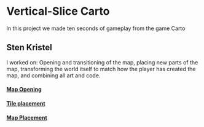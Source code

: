 # Vertical-Slice Carto

In this project we made ten seconds of gameplay from the game Carto

## Sten Kristel
I worked on: Opening and transitioning of the map, placing new parts of the map, transforming the world itself to match how the player has created the map, and combining all art and code.
#### [Map Opening](https://github.com/stenkristel/Vertical-Slice-Carto/blob/main/Carto%20-%20Vertical%20slice/Assets/Scripts/OpenMap.cs)
#### [Tile placement](https://github.com/stenkristel/Vertical-Slice-Carto/blob/main/Carto%20-%20Vertical%20slice/Assets/Scripts/TilePlacement.cs)
#### [Map Placement](https://github.com/stenkristel/Vertical-Slice-Carto/blob/main/Carto%20-%20Vertical%20slice/Assets/Scripts/mapPlacement.cs)
